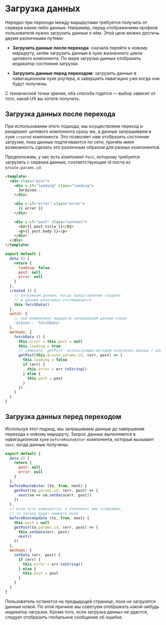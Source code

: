 # Загрузка данных

Нередко при переходе между маршрутами требуется получить от сервера какие-либо данные. Например, перед отображением профиля пользователя нужно загрузить данные о нём. Этой цели можно достичь двумя различными путями:

- **Загрузить данные после перехода**: сначала перейти к новому маршруту, затем загрузить данные в хуке жизненного цикла целевого компонента. По мере загрузки данных отобразить индикатор состояния загрузки.

- **Загрузить данные перед переходом**: загрузить данные в навигационном хуке роутера, и завершить навигацию уже когда они будут получены.

С технической точки зрения, оба способа годятся — выбор зависит от того, какой UX вы хотите получить.

## Загрузка данных после перехода

При использовании этого подхода, мы осуществляем переход и рендеринг целевого компонента сразу же, а данные запрашиваем в хуке `created` компонента. Это позволяет нам отобразить состояние загрузки, пока данные подтягиваются по сети, причём имея возможность сделать это различным образом для разных компонентов.

Предположим, у нас есть компонент `Post`, которому требуется загрузить с сервера данные, соответствующие id поста из `$route.params.id`:

```html
<template>
  <div class="post">
    <div v-if="loading" class="loading">
      Загрузка...
    </div>

    <div v-if="error" class="error">
      {{ error }}
    </div>

    <div v-if="post" class="content">
      <h2>{{ post.title }}</h2>
      <p>{{ post.body }}</p>
    </div>
  </div>
</template>
```

```js
export default {
  data () {
    return {
      loading: false,
      post: null,
      error: null
    }
  },
  created () {
    // загружаем данные, когда представление создано
    // и данные реактивно отслеживаются
    this.fetchData()
  },
  watch: {
    // при изменениях маршрута запрашиваем данные снова
    '$route': 'fetchData'
  },
  methods: {
    fetchData () {
      this.error = this.post = null
      this.loading = true
      // замените `getPost` используемым методом получения данных / доступа к API
      getPost(this.$route.params.id, (err, post) => {
        this.loading = false
        if (err) {
          this.error = err.toString()
        } else {
          this.post = post
        }
      })
    }
  }
}
```

## Загрузка данных перед переходом

Используя этот подход, мы запрашиваем данные до завершения перехода к новому маршруту. Запрос данных выполняется в навигационном хуке `beforeRouteEnter` компонента, который вызывает `next`, когда данные получены:

```js
export default {
  data () {
    return {
      post: null,
      error: null
    }
  },
  beforeRouteEnter (to, from, next) {
    getPost(to.params.id, (err, post) => {
      next(vm => vm.setData(err, post))
    })
  },
  // если путь изменяется, а компонент уже отображён,
  // то логика будет немного иной
  beforeRouteUpdate (to, from, next) {
    this.post = null
    getPost(to.params.id, (err, post) => {
      this.setData(err, post)
      next()
    })
  },
  methods: {
    setData (err, post) {
      if (err) {
        this.error = err.toString()
      } else {
        this.post = post
      }
    }
  }
}
```

Пользователь останется на предыдущей странице, пока не загрузятся данные новой. По этой причине мы советуем отображать какой-нибудь индикатор загрузки. Кроме того, если загрузка данных не удастся, следует отобразить глобальное сообщение об ошибке.
